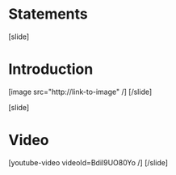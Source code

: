 # Statements

[slide]
# Introduction
[image src="http://link-to-image" /]
[/slide]

[slide]
# Video
[youtube-video videoId=Bdil9UO80Yo /]
[/slide]